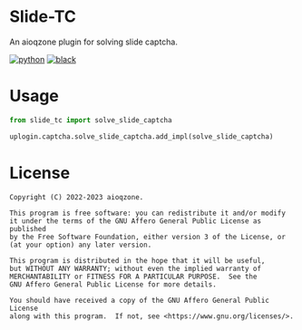 # Slide-TC

An aioqzone plugin for solving slide captcha.

[![python](https://img.shields.io/badge/python-3.8%20%7C%203.12-blue)][home]
[![black](https://img.shields.io/badge/code%20style-black-000000.svg)](https://github.com/psf/black)

# Usage

```python
from slide_tc import solve_slide_captcha

uplogin.captcha.solve_slide_captcha.add_impl(solve_slide_captcha)
```

# License

```
Copyright (C) 2022-2023 aioqzone.

This program is free software: you can redistribute it and/or modify
it under the terms of the GNU Affero General Public License as published
by the Free Software Foundation, either version 3 of the License, or
(at your option) any later version.

This program is distributed in the hope that it will be useful,
but WITHOUT ANY WARRANTY; without even the implied warranty of
MERCHANTABILITY or FITNESS FOR A PARTICULAR PURPOSE.  See the
GNU Affero General Public License for more details.

You should have received a copy of the GNU Affero General Public License
along with this program.  If not, see <https://www.gnu.org/licenses/>.
```

[aioqzone]: https://github.com/aioqzone/aioqzone "Python wrapper for Qzone web login and Qzone http api."
[home]: https://github.com/aioqzone/slide-tc "aioqzone plugin for solving slide captcha"
